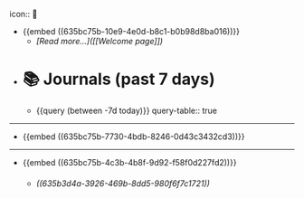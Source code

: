 icon:: 

- {{embed ((635bc75b-10e9-4e0d-b8c1-b0b98d8ba016))}}
	- *[Read more...]([[Welcome page]])*
- #  📚 **Journals** (past 7 days)
	- {{query (between -7d today)}}
	  query-table:: true
- ---
- {{embed ((635bc75b-7730-4bdb-8246-0d43c3432cd3))}}
- ---
- {{embed ((635bc75b-4c3b-4b8f-9d92-f58f0d227fd2))}}
	- ###### ((635b3d4a-3926-469b-8dd5-980f6f7c1721))